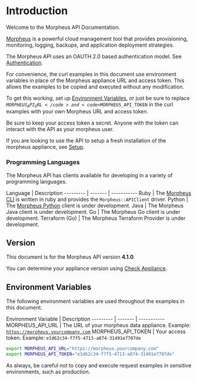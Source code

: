 # Introduction

Welcome to the Morpheus API Documentation. 

[Morpheus](https://www.morpheusdata.com/) is a powerful cloud management tool that provides provisioning, monitoring, logging, backups, and application deployment strategies.

The Morpheus API uses an OAUTH 2.0 based authentication model.  See [Authentication](#authentication).

For convenience, the curl examples in this document use environment variables in place of the Morpheus appliance URL and access token. This allows the examples to be copied and executed without any modification.

To get this working, set up [Environment Variables](#environment-variables), or just be sure to replace <code>$MORPHEUS_API_URL</code> and <code>$MORPHEUS_API_TOKEN</code> in the curl examples with your own Morpheus URL and access token.

<aside class="info">
Be sure to keep your access token a secret. Anyone with the token can interact with the API as your morpheus user.
</aside>

If you are looking to use the API to setup a fresh installation of the morpheus appliance, see [Setup](#setup).

### Programming Languages

The Morpheus API has clients available for developing in a variety of programming languages.

Language | Description
--------- | ------- | -----------
Ruby | The [Morpheus CLI](https://github.com/gomorpheus/morpheus-cli/) is written in ruby and provides the `Morpheus::APIClient` driver.
Python | The [Morpheus Python](#morpheus-python) client is under development.
Java | The Morpheus Java client is under development.
Go | The Morpheus Go client is under development.
Terraform (Go) | The Morpheus Terraform Provider is under development.


## Version

This document is for the Morpheus API version **4.1.0**.

You can determine your appliance version using [Check Appliance](#check-appliance).

## Environment Variables

The following environment variables are used throughout the examples in this document.

Environment Variable | Description
--------- | ------- | -----------
MORPHEUS_API_URL | The URL of your morpheus data appliance. Example: <code>https://morpheus.yourcompany.com</code>
MORPHEUS_API_TOKEN | Your access token. Example: <code>e1d62c34-f7f5-4713-a874-31491e7707de</code>

```bash
export MORPHEUS_API_URL="https://morpheus.yourcompany.com"
export MORPHEUS_API_TOKEN="e1d62c34-f7f5-4713-a874-31491e7707de"
```

<aside class="info">
As always, be careful not to copy and execute request examples in sensitive environments, such as production.
</aside>

